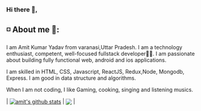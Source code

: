 ### Hi there :wave:,

## :white_medium_small_square: About me 🧑:

I am Amit Kumar Yadav from varanasi,Uttar Pradesh. I am a technology enthusiast, competent, well-focused fullstack developer👨‍💻. I am passionate about building fully functional web, android and ios applications.

I am skilled in HTML, CSS, Javascript, ReactJS, Redux,Node, Mongodb, Express. I am good in data structure and algorithms.

When I am not coding, I like Gaming, cooking, singing and listening musics.

| <a href="https://github.com/MrAmit-itech/github-readme-stats"><img align="center" src="https://github-readme-stats.vercel.app/api?username=MrAmit-itech&show_icons=true&include_all_commits=true&theme=buefy&hide_border=true" alt="amit's github stats" /></a> | <a href="https://github.com/anuraghazra/github-readme-stats"><img align="center" src="https://github-readme-stats.vercel.app/api/top-langs/?username=anuraghazra&layout=compact&theme=buefy&hide_border=true" /></a> |

